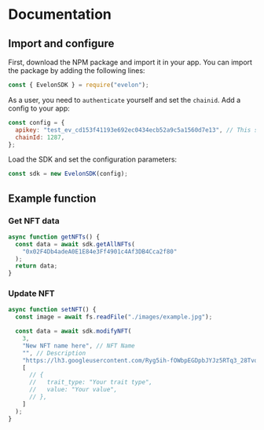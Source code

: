 # Documentation
## Import and configure

First, download the NPM package and import it in your app. You can import the package by adding the following lines:
``` js
const { EvelonSDK } = require("evelon");
```

As a user, you need to `authenticate` yourself and set the `chainid`. Add a config to your app:
``` js
const config = {
  apikey: "test_ev_cd153f41193e692ec0434ecb52a9c5a1560d7e13", // This should be your API key (copy it from your profile page)
  chainId: 1287,
};
```

Load the SDK and set the configuration parameters:
``` js
const sdk = new EvelonSDK(config);
```

## Example function
### Get NFT data
``` js
async function getNFTs() {
  const data = await sdk.getAllNFTs(
    "0x02F4Db4adeA0E1E84e3Ff4901c4Af3DB4Cca2f80"
  );
  return data;
}
```

### Update NFT
``` js
async function setNFT() {
  const image = await fs.readFile("./images/example.jpg");

  const data = await sdk.modifyNFT(
    3,
    "New NFT name here", // NFT Name
    "", // Description
    "https://lh3.googleusercontent.com/Ryg5ih-fOWbpEGDpbJYJz5RTq3_28Tvo2h3JQRCdiz16lw5ghitDMN6hcWA57g0d6_8VOqQYcCemRBOfZGQA64ZKkFOn71zuF1LDsXwCh4ywF-_z6VqxbBqmbQvK_-PWfZcztxDd1WDTEEUHX6GdP60", // Image
    [
      // {
      //   trait_type: "Your trait type",
      //   value: "Your value",
      // },
    ]
  );
}
```
